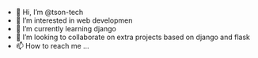 - 👋 Hi, I’m @tson-tech
- 👀 I’m interested in web developmen
- 🌱 I’m currently learning django
- 💞️ I’m looking to collaborate on extra projects based on django and flask
- 📫 How to reach me ...

<!---
tson-tech/tson-tech is a ✨ special ✨ repository because its `README.md` (this file) appears on your GitHub profile.
You can click the Preview link to take a look at your changes.
--->
